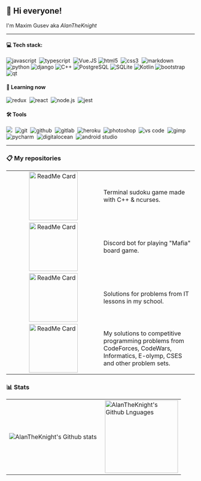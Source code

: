 ## :wave: Hi everyone!

I'm Maxim Gusev aka *AlanTheKnight*

---

#### :computer: Tech stack:

<img alt="javascript" src="https://img.shields.io/badge/javascript-000000.svg?&style=for-the-badge&logo=javascript&logoColor=F7DF1E" />&nbsp;
<img alt="typescript" src="https://img.shields.io/badge/typescript-007ACC.svg?&style=for-the-badge&logo=typescript&logoColor=fff" />&nbsp;
<img alt="Vue.JS" src="https://img.shields.io/badge/vuejs-4FC08D.svg?&style=for-the-badge&logo=vuedotjs&logoColor=fff">
<img alt="html5" src="https://img.shields.io/badge/html-E34F26.svg?&style=for-the-badge&logo=html5&logoColor=fff" />&nbsp;
<img alt="css3" src="https://img.shields.io/badge/css-1572B6.svg?&style=for-the-badge&logo=css3&logoColor=fff" />&nbsp;
<img alt="markdown" src="https://img.shields.io/badge/markdown-000.svg?&style=for-the-badge&logo=markdown&logoColor=fff" />&nbsp;
<img alt="python" src="https://img.shields.io/badge/python-3776AB.svg?&style=for-the-badge&logo=python&logoColor=fff">
<img alt="django" src="https://img.shields.io/badge/django-092E20.svg?&style=for-the-badge&logo=django&logoColor=fff">
<img alt="C++" src="https://img.shields.io/badge/c++-00599C.svg?&style=for-the-badge&logo=cplusplus&logoColor=fff">
<img alt="PostgreSQL" src="https://img.shields.io/badge/postgresql-4169E1.svg?&style=for-the-badge&logo=postgresql&logoColor=fff">
<img alt="SQLite" src="https://img.shields.io/badge/sqlite-003B57.svg?&style=for-the-badge&logo=sqlite&logoColor=fff">
<img alt="Kotlin" src="https://img.shields.io/badge/kotlin-7F52FF.svg?&style=for-the-badge&logo=kotlin&logoColor=fff">
<img alt="bootstrap" src="https://img.shields.io/badge/bootstrap-7610F7.svg?&style=for-the-badge&logo=bootstrap&logoColor=fff" />&nbsp;
<img alt="qt" src="https://img.shields.io/badge/qt-41CD52.svg?&style=for-the-badge&logo=qt&logoColor=fff" />&nbsp;

#### :book: Learning now

<img alt="redux" src="https://img.shields.io/badge/redux-764ABC.svg?&style=for-the-badge&logo=redux&logoColor=fff"/>&nbsp;
<img alt="react" src="https://img.shields.io/badge/react-61DAFB.svg?&style=for-the-badge&logo=react&logoColor=fff" />&nbsp;
<img alt="node.js" src="https://img.shields.io/badge/node.js-90C53F.svg?&style=for-the-badge&logo=node.js&logoColor=fff" />&nbsp;
<img alt="jest" src="https://img.shields.io/badge/jest-C21325.svg?&style=for-the-badge&logo=jest&logoColor=fff" />&nbsp;

#### :hammer_and_wrench: Tools

<img src="https://img.shields.io/badge/linux-FCC624.svg?&style=for-the-badge&logo=linux&logoColor=000"/>&nbsp;
<img alt="git" src="https://img.shields.io/badge/git-F05033.svg?&style=for-the-badge&logo=git&logoColor=fff" />&nbsp;
<img alt="github" src="https://img.shields.io/badge/github-000.svg?&style=for-the-badge&logo=github&logoColor=fff" />&nbsp;
<img alt="gitlab" src="https://img.shields.io/badge/gitlab-380D75.svg?&style=for-the-badge&logo=gitlab&logoColor=fff" />&nbsp;
<img alt="heroku" src="https://img.shields.io/badge/heroku-5920B1.svg?&style=for-the-badge&logo=heroku&logoColor=fff" />&nbsp;
<img alt="photoshop" src="https://img.shields.io/badge/photoshop-31A8FF.svg?&style=for-the-badge&logo=adobe-photoshop&logoColor=fff" />&nbsp;
<img alt="vs code" src="https://img.shields.io/badge/vscode-007ACC.svg?&style=for-the-badge&logo=visual-studio-code&logoColor=fff" />&nbsp;
<img alt="gimp" src="https://img.shields.io/badge/gimp-5C5543.svg?&style=for-the-badge&logo=gimp&logoColor=fff" />&nbsp;
<img alt="pycharm" src="https://img.shields.io/badge/pycharm-000.svg?&style=for-the-badge&logo=pycharm&logoColor=fff" />&nbsp;
<img alt="digitalocean" src="https://img.shields.io/badge/digital ocean-0080FF.svg?&style=for-the-badge&logo=digitalocean&logoColor=fff" />&nbsp;
<img alt="android studio" src="https://img.shields.io/badge/android studio-3DDC84.svg?&style=for-the-badge&logo=androidstudio&logoColor=fff" />&nbsp;

---

### 📋 My repositories

<table>
  <tr>
    <td width="50%" align="center">
      <a href="https://github.com/alantheknight/sudoku">
        <img src="https://github-readme-stats.vercel.app/api/pin/?username=alantheknight&repo=sudoku&theme=radical" height="130px" alt="ReadMe Card"/>
      </a>
    </td>
    <td>
      Terminal sudoku game made with C++ & ncurses.
    </td>
  </tr>
  <tr>
    <td width="50%" align="center">
      <a href="https://github.com/alantheknight/discord-mafia-bot">
        <img src="https://github-readme-stats.vercel.app/api/pin/?username=alantheknight&repo=discord-mafia-bot&theme=radical" height="130px" alt="ReadMe Card"/>
      </a>
    </td>
    <td>
      Discord bot for playing "Mafia" board game.
    </td>
  </tr>
  <tr>
    <td width="50%" align="center">
      <a href="https://github.com/alantheknight/school-ict-lessons">
        <img src="https://github-readme-stats.vercel.app/api/pin/?username=alantheknight&repo=school-ict-lessons&theme=radical" height="130px" alt="ReadMe Card"/>
      </a>
    </td>
    <td>
      Solutions for problems from IT lessons in my school.
    </td>
  </tr>
  <tr>
    <td width="50%" align="center">
      <a href="https://github.com/alantheknight/competitive">
        <img src="https://github-readme-stats.vercel.app/api/pin/?username=alantheknight&repo=competitive&theme=radical" height="130px" alt="ReadMe Card"/>
      </a>
    </td>
    <td>
      My solutions to competitive programming problems from CodeForces, CodeWars, Informatics, E-olymp, CSES and other problem sets.
    </td>
  </tr>
</table>

### 📊 Stats

<table>
  <tr>
    <td>
      <img align="left" src="https://github-readme-streak-stats.herokuapp.com/?user=AlanTheKnight&theme=radical&hide_border=true" alt="AlanTheKnight's Github stats"/>
    </td>
    <td>
      <img height="195px" align="right" alt="AlanTheKnight's Github Lnguages" src="https://github-readme-stats-eight-theta.vercel.app/api/top-langs/?username=AlanTheKnight&theme=radical&layout=compact&hide_border=true" />
    </td>
  </tr>
</table>
